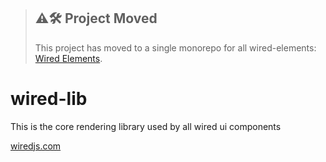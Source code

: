 > ## ⚠️🛠 Project Moved
> This project has moved to a single monorepo for all wired-elements: [Wired Elements](https://github.com/wiredjs/wired-elements).

# wired-lib

This is the core rendering library used by all wired ui components

[wiredjs.com](https://wiredjs.com)
